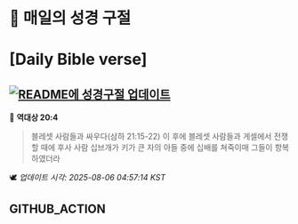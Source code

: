 # 🙏 매일의 성경 구절
# [Daily Bible verse]
## [![README에 성경구절 업데이트](https://github.com/DONGSUKA/first_test/actions/workflows/update-readme-bible.yml/badge.svg)](https://github.com/DONGSUKA/first_test/actions/workflows/update-readme-bible.yml)
<!-- START_BIBLE_VERSE -->
📖 **역대상 20:4**
> 블레셋 사람들과 싸우다(삼하 21:15-22) 이 후에 블레셋 사람들과 게셀에서 전쟁할 때에 후사 사람 십브개가 키가 큰 자의 아들 중에 십배를 쳐죽이매 그들이 항복하였더라

🕊️ _업데이트 시각: 2025-08-06 04:57:14 KST_
  <!-- END_BIBLE_VERSE -->
## GITHUB_ACTION
